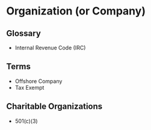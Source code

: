 # Organization (or Company)

## Glossary

- Internal Revenue Code (IRC)

## Terms

- Offshore Company
- Tax Exempt

## Charitable Organizations

- 501(c)(3)
